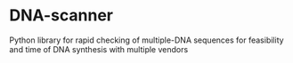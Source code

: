 # DNA-scanner
Python library for rapid checking of multiple-DNA sequences for feasibility and time of DNA synthesis with multiple vendors
